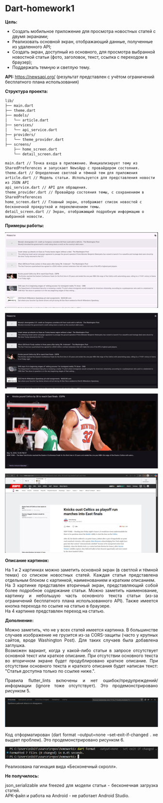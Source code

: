 # Dart-homework1
**Цель:**
- Создать мобильное приложение для просмотра новостных статей с двумя экранами;
- Реализовать основной экран, отображающий данные, полученные из удаленного API;
- Создать экран, доступный из основного, для просмотра выбранной новостной статьи (фото, заголовок, текст, ссылка с переходом в браузер);
- Поддержать темную и светлую тему.

**API:** https://newsapi.org/ (результат представлен с учётом ограничений бесплатного плана использования)

**Структура проекта:**
```text
lib/
├── main.dart
├── theme.dart
├── models/
│   └── article.dart
├── services/
│   └── api_service.dart
├── providers/
│   └── theme_provider.dart
├── screens/
    ├── home_screen.dart
    └── detail_screen.dart
```
```text
main.dart // Точка входа в приложение. Инициализирует тему из SharedPreferences и запускает NewsApp с провайдером состояния.
theme.dart // Определение светлой и тёмной тем для приложения
article.dart // Модель статьи. Используется для представления новости из JSON API
api_service.dart // API для обращения.
theme_provider.dart // Провайдер состояния темы, с сохранением в SharedPreferences
home_screen.dart // Главный экран, отображает список новостей с бесконечной прокруткой и переключением темы.
detail_screen.dart // Экран, отображающий подробную информацию о выбранной новости.
```

**Примеры работы:**

![Screenshot](/assets/scr1.JPG "Светлая тема основного экрана")

![Screenshot](/assets/scr2.JPG "Тёмная тема основного экрана")

![Screenshot](/assets/scr3.JPG "Вторичный экран")

![Screenshot](/assets/scr4.JPG "Переход по ссылке статьи")

**Описание картинок:**
<p align="justify">
На 1 и 2 картинках можно заметить основной экран (в светлой и тёмной темах) со списком новостных статей. Каждая статья представлена отдельным блоком с картинкой, наименованием и кратким описанием. <br />
На 3 картинке представлен вторичный экран, представляющий собой более подробное содержание статьи. Можно заметить наименование, картинку и небольшую часть основного текста статьи (из-за ограничений бесплатного плана использованного API). Также имеется кнопка перехода по ссылке на статью в браузере. <br />
На 4 картинке представлен переход на статью.
</p>

**Дополнение:**
<p align="justify">
Можно заметить, что не у всех статей имеется картинка. В большинстве случаев изображение не грузится из-за CORS-защиты (часто у крупных сайтов, вроде Washington Post). Для таких случаев была добавлена заглушка. <br />
Возможен вариант, когда у какой-либо статьи в запросе отсутствует основной текст или краткое описание. При отсутствии основного текста во вторичном экране будет продублировано краткое описание. При отсутствии основного текста и краткого описания будет написан текст: "Статья доступна только по ссылке ниже.".
</p>
<p align="justify">
Правила flutter_lints включены и нет ошибок/предупреждений/информации (ignore тоже отсутствует). Это продемонстрировано рисунком 5. <br />
</p>

![Screenshot](/assets/scr5.JPG "Просмотр проблем")

<p align="justify">
Код отформатирован (dart format –output=none –set-exit-if-changed . не выдает проблем). Это продемонстрировано рисунком 6. <br />
</p>

![Screenshot](/assets/scr6.JPG "Проверка отформатирования")

<p align="justify">
Реализована пагинация вида «Бесконечный скролл».
</p>

**Не получилось:**
<p align="justify">
json_serializable или freezed для модели статьи - бесконечная загрузка статей. <br />
APK-файл и работа на Android - не работает Android Studio.
</p>